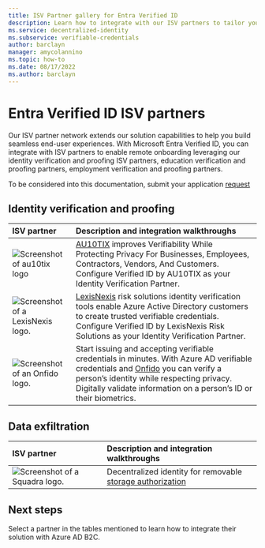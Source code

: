 ```yaml
---
title: ISV Partner gallery for Entra Verified ID
description: Learn how to integrate with our ISV partners to tailor your end-user experience to your needs.
ms.service: decentralized-identity
ms.subservice: verifiable-credentials
author: barclayn
manager: amycolannino
ms.topic: how-to
ms.date: 08/17/2022
ms.author: barclayn
---
```


# Entra Verified ID ISV partners

Our ISV partner network extends our solution capabilities to help you build seamless end-user experiences. With Microsoft Entra Verified ID, you can integrate with ISV partners to enable remote onboarding leveraging our identity verification and proofing ISV partners, education verification and proofing partners, employment verification and proofing partners.

To be considered into this documentation, submit your application [request](https://aka.ms/isvconnectvc)

## Identity verification and proofing


| ISV partner | Description and integration walkthroughs |
|:-------------------------|:--------------|
| ![Screenshot of au10tix logo](/media/partner-gallery/au10tix.png) | [AU10TIX](https://www.au10tix.com/solutions/microsoft-azure-active-directory-verifiable-credentials-program) improves Verifiability While Protecting Privacy For Businesses, Employees, Contractors, Vendors, And Customers. Configure Verified ID by AU10TIX as your Identity Verification Partner. |
| ![Screenshot of a LexisNexis logo.](/media/partner-gallery/lexisnexis.png) | [LexisNexis](https://solutions.risk.lexisnexis.com/did-microsoft) risk solutions identity verification tools enable Azure Active Directory customers to create trusted verifiable credentials. Configure Verified ID by LexisNexis Risk Solutions as your Identity Verification Partner. |
| ![Screenshot of an Onfido logo.](/media/partner-gallery/idology-logo.png) | Start issuing and accepting verifiable credentials in minutes. With Azure AD verifiable credentials and [Onfido](https://onfido.com/landing/onfido-microsoft-idv-service/) you can verify a person’s identity while respecting privacy. Digitally validate information on a person’s ID or their biometrics.|

## Data exfiltration

| ISV partner | Description and integration walkthroughs |
|:-------------------------|:--------------|
| ![Screenshot of a Squadra logo.](/media/partner-gallery/squadra.png) | Decentralized identity for removable [storage authorization](https://squadratechnologies.wordpress.com/2022/01/31/usb-securitydecentralized-identity-for-removable-storage-authorization/) |


## Next steps

Select a partner in the tables mentioned to learn how to integrate their solution with Azure AD B2C.